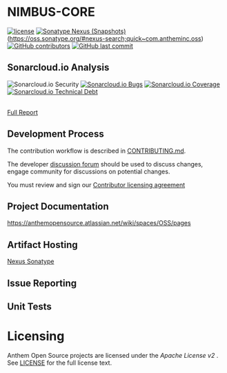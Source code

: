 # NIMBUS-CORE

[![license](https://img.shields.io/github/license/openanthem/nimbus-core.svg)]() [![Sonatype Nexus (Snapshots)](https://img.shields.io/nexus/s/https/oss.sonatype.org/com.antheminc.oss/nimbus-core.svg)]() (https://oss.sonatype.org/#nexus-search;quick~com.antheminc.oss) [![GitHub contributors](https://img.shields.io/github/contributors/openanthem/nimbus-core.svg)]() [![GitHub last commit](https://img.shields.io/github/last-commit/openanthem/nimbus-core.svg)]() 

Sonarcloud.io Analysis
----------------------
![Sonarcloud.io Security](https://sonarcloud.io/api/project_badges/measure?project=com.antheminc.oss%3Animbus-core&metric=security_rating)
[![Sonarcloud.io Bugs](https://sonarcloud.io/api/project_badges/measure?project=com.antheminc.oss%3Animbus-core&metric=bugs)]() 
[![Sonarcloud.io Coverage](https://sonarcloud.io/api/project_badges/measure?project=com.antheminc.oss%3Animbus-core&metric=coverage)]() [![Sonarcloud.io Technical Debt](https://sonarcloud.io/api/project_badges/measure?project=com.antheminc.oss%3Animbus-core&metric=sqale_index)]() 

<br>[Full Report](https://sonarcloud.io/dashboard?id=com.antheminc.oss%3Animbus-core)

Development Process
-------------------

The contribution workflow is described in [CONTRIBUTING.md](CONTRIBUTING.md).

The developer [discussion forum](http://discourse.oss.antheminc.com/)
should be used to discuss changes, engage community for discussions on potential changes.

You must review and sign our [Contributor licensing agreement](https://cla-oss.herokuapp.com/)

## Project Documentation
https://anthemopensource.atlassian.net/wiki/spaces/OSS/pages

## Artifact Hosting
[Nexus Sonatype](https://oss.sonatype.org/#nexus-search;quick~com.antheminc.oss)

## Issue Reporting

## Unit Tests

Licensing
=========
Anthem Open Source projects are licensed under the *Apache License v2* . See
[LICENSE](https://github.com/openanthem/oss-base/blob/master/LICENSE) for the full
license text.
